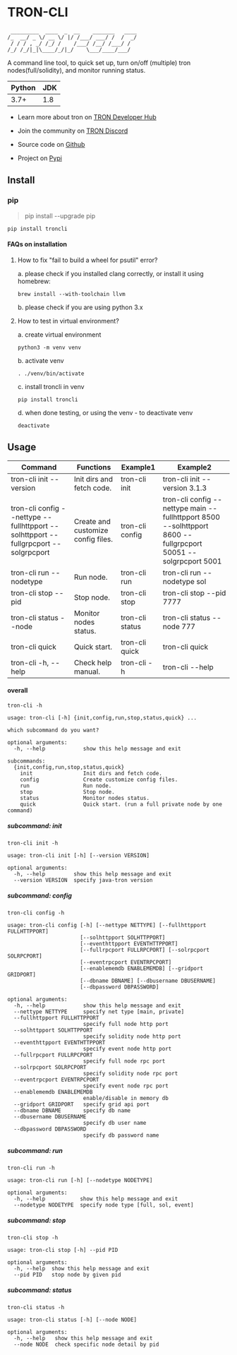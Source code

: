 # TRON-CLI
```
 _________  ____  _  __    _______   ____
/_  __/ _ \/ __ \/ |/ /___/ ___/ /  /  _/
 / / / , _/ /_/ /    /___/ /__/ /___/ /  
/_/ /_/|_|\____/_/|_/    \___/____/___/
```

A command line tool, to quick set up, turn on/off (multiple) tron nodes(full/solidity), and monitor running status.

| Python | JDK |
|--------|-----|
| 3.7+   | 1.8 |

* Learn more about tron on [TRON Developer Hub](https://developers.tron.network/docs/full-node)

* Join the community on [TRON Discord](https://discord.gg/GsRgsTD)

* Source code on [Github](https://github.com/tronprotocol/tron-cli)

* Project on [Pypi](https://pypi.org/project/troncli/)

## Install

### pip

> pip install --upgrade pip

```
pip install troncli
```

#### FAQs on installation

1. How to fix "fail to build a wheel for psutil" error?

    a. please check if you installed clang correctly, or install it using homebrew:

    ```
    brew install --with-toolchain llvm
    ```

    b. please check if you are using python 3.x

2. How to test in virtual environment?
    
    a. create virtual environment

    ```
    python3 -m venv venv
    ```

    b. activate venv

    ```
    . ./venv/bin/activate
    ```

    c. install troncli in venv

    ```
    pip install troncli
    ```

    d. when done testing, or using the venv - to deactivate venv

    ```
    deactivate
    ```

## Usage

| Command                                                                              | Functions                          | Example1        | Example2                                                                                                      |
|--------------------------------------------------------------------------------------|------------------------------------|-----------------|---------------------------------------------------------------------------------------------------------------|
| tron-cli init --version                                                              | Init dirs and fetch code.          | tron-cli init   | tron-cli init --version 3.1.3                                                                                 |
| tron-cli config --nettype --fullhttpport --solhttpport --fullgrpcport --solgrpcport  | Create and customize config files. | tron-cli config | tron-cli config --nettype main --fullhttpport 8500 --solhttpport 8600 --fullgrpcport 50051 --solgrpcport 5001 |
| tron-cli run --nodetype                                                              | Run node.                          | tron-cli run    | tron-cli run --nodetype sol                                                                                   |
| tron-cli stop --pid                                                                  | Stop node.                         | tron-cli stop   | tron-cli stop --pid 7777                                                                                      |
| tron-cli status --node                                                               | Monitor nodes status.              | tron-cli status | tron-cli status --node 777                                                                                    |
| tron-cli quick                                                                       | Quick start.                       | tron-cli quick  | tron-cli quick                                                                                                |
| tron-cli -h, --help                                                                  | Check help manual.                 | tron-cli -h     | tron-cli --help                                                                                               |
#### overall

```
tron-cli -h
```
```
usage: tron-cli [-h] {init,config,run,stop,status,quick} ...

which subcommand do you want?

optional arguments:
  -h, --help            show this help message and exit

subcommands:
  {init,config,run,stop,status,quick}
    init                Init dirs and fetch code.
    config              Create customize config files.
    run                 Run node.
    stop                Stop node.
    status              Monitor nodes status.
    quick               Quick start. (run a full private node by one command)
```

##### subcommand: init

```
tron-cli init -h
```
```
usage: tron-cli init [-h] [--version VERSION]

optional arguments:
  -h, --help         show this help message and exit
  --version VERSION  specify java-tron version
```

##### subcommand: config

```
tron-cli config -h
```
```
usage: tron-cli config [-h] [--nettype NETTYPE] [--fullhttpport FULLHTTPPORT]
                       [--solhttpport SOLHTTPPORT]
                       [--eventhttpport EVENTHTTPPORT]
                       [--fullrpcport FULLRPCPORT] [--solrpcport SOLRPCPORT]
                       [--eventrpcport EVENTRPCPORT]
                       [--enablememdb ENABLEMEMDB] [--gridport GRIDPORT]
                       [--dbname DBNAME] [--dbusername DBUSERNAME]
                       [--dbpassword DBPASSWORD]

optional arguments:
  -h, --help            show this help message and exit
  --nettype NETTYPE     specify net type [main, private]
  --fullhttpport FULLHTTPPORT
                        specify full node http port
  --solhttpport SOLHTTPPORT
                        specify solidity node http port
  --eventhttpport EVENTHTTPPORT
                        specify event node http port
  --fullrpcport FULLRPCPORT
                        specify full node rpc port
  --solrpcport SOLRPCPORT
                        specify solidity node rpc port
  --eventrpcport EVENTRPCPORT
                        specify event node rpc port
  --enablememdb ENABLEMEMDB
                        enable/disable in memory db
  --gridport GRIDPORT   specify grid api port
  --dbname DBNAME       specify db name
  --dbusername DBUSERNAME
                        specify db user name
  --dbpassword DBPASSWORD
                        specify db password name
```

##### subcommand: run

```
tron-cli run -h
```
```
usage: tron-cli run [-h] [--nodetype NODETYPE]

optional arguments:
  -h, --help           show this help message and exit
  --nodetype NODETYPE  specify node type [full, sol, event]
```

##### subcommand: stop

```
tron-cli stop -h
```
```
usage: tron-cli stop [-h] --pid PID

optional arguments:
  -h, --help  show this help message and exit
  --pid PID   stop node by given pid
```

##### subcommand: status

```
tron-cli status -h
```
```
usage: tron-cli status [-h] [--node NODE]

optional arguments:
  -h, --help   show this help message and exit
  --node NODE  check specific node detail by pid
```
